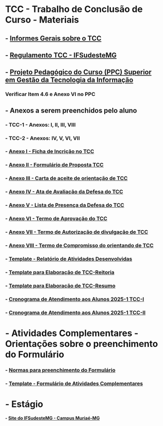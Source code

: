 # TCC - Trabalho de Conclusão de Curso - Materiais 

## - [Informes Gerais sobre o TCC](https://drive.google.com/file/d/1BQiHFCRH_FYU9wZHkhFvX-roodCyzyPQ/view?usp=sharing)

## - [Regulamento TCC - IFSudesteMG](https://www.ifsudestemg.edu.br/documentos-institucionais/unidades/reitoria/pro-reitorias/ensino/graduacao/trabalho-de-conclusao-de-curso-tcc)

## - [Projeto Pedagógico do Curso (PPC) Superior em Gestão da Tecnologia da Informação](https://sig.ifsudestemg.edu.br/sigaa/verProducao?idProducao=566947&&key=667d9e6f936dd330cc01e8622a934800)

### Verificar Item 4.6 e Anexo VI no PPC

## - Anexos a serem preenchidos pelo aluno 

### - TCC-1 - Anexos: I, II, III, VIII

### - TCC-2 - Anexos: IV, V, VI, VII

### - [Anexo I - Ficha de Incrição no TCC](https://docs.google.com/document/d/1s2qwc55qHw3eOGW5vNhAGkJPYLxxlZVZ/edit?usp=sharing&ouid=107938724732263871049&rtpof=true&sd=true)

### - [Anexo II - Formulário de Proposta TCC](https://docs.google.com/document/d/1s5nxqJJGhkUa_ArEOA3Sv-h-kBEfLsZM/edit?usp=sharing&ouid=107938724732263871049&rtpof=true&sd=true)

### - [Anexo III - Carta de aceite de orientação de TCC](https://docs.google.com/document/d/1s81CLHSi4ElYwIb4mhoX03TRABOSORIS/edit?usp=sharing&ouid=107938724732263871049&rtpof=true&sd=true)

### - [Anexo IV - Ata de Avaliação da Defesa do TCC](https://docs.google.com/document/d/1sFp3k-T4ustInm9LpxnPzUGLESdZxYoi/edit?usp=sharing&ouid=107938724732263871049&rtpof=true&sd=true)

### - [Anexo V - Lista de Presença da Defesa do TCC](https://docs.google.com/document/d/1sGUvs0rvD35VLIFjl74mwiPvasG39-or/edit?usp=sharing&ouid=107938724732263871049&rtpof=true&sd=true)

### - [Anexo VI - Termo de Aprovação do TCC](https://docs.google.com/document/d/1sJDt2sXvjOQ6VXuLXOJU0nurgfnu938X/edit?usp=sharing&ouid=107938724732263871049&rtpof=true&sd=true)

### - [Anexo VII - Termo de Autorização de divulgação de TCC](https://docs.google.com/document/d/1sPZuz2n2mfatGzpNfBoN3E0e61jOD9V4/edit?usp=sharing&ouid=107938724732263871049&rtpof=true&sd=true)

### - [Anexo VIII - Termo de Compromisso do orientando de TCC](https://docs.google.com/document/d/1sSoip45qJWh3MI9d4vqbrjmLTBbs3kdZ/edit?usp=sharing&ouid=107938724732263871049&rtpof=true&sd=true)

### - [Template - Relatório de Atividades Desenvolvidas](https://docs.google.com/document/d/1wnc-_OnUTrvF4EU9RdNu-HUERecoyhSn/edit?usp=sharing&ouid=107938724732263871049&rtpof=true&sd=true)

### - [Template para Elaboração de TCC-Reitoria](https://www.ifsudestemg.edu.br/documentos-institucionais/unidades/barbacena/diretorias-sistemicas/ensino/normas-para-elaboracao-de-tcc-ou-monografia.pdf)

### - [Template para Elaboração de TCC-Resumo](https://docs.google.com/document/d/1wdtB6a64XbFZSJVzc-ZhPIpYeAZCiX4u/edit?usp=sharing&ouid=107938724732263871049&rtpof=true&sd=true)

### - [Cronograma de Atendimento aos Alunos 2025-1 TCC-I](https://drive.google.com/file/d/18088SCigkcSfY_sS4utINdm1duKFJIAn/view?usp=sharing)

### - [Cronograma de Atendimento aos Alunos 2025-1 TCC-II](https://drive.google.com/file/d/1pmmkNKM8eJhPRiaXc1Bd32iX49EkHuYz/view?usp=sharing)

# - Atividades Complementares - Orientações sobre o preenchimento do Formulário

### - [Normas para preenchimento do Formulário](https://drive.google.com/file/d/1w6gABsUVpz9UFxQxgNk6ckP5sg3gXcJ6/view?usp=sharing)

### - [Template - Formulário de Atividades Complementares](https://docs.google.com/document/d/1w75ZpgJrbSWOs8aU7HMCA5rCWRhl3Ry4/edit?usp=sharing&ouid=107938724732263871049&rtpof=true&sd=true)


# - Estágio

#### - [Site do IFSudesteMG - Campus Muriaé-MG](https://www.ifsudestemg.edu.br/muriae/institucional/extensao/estagios-e-egressos/estatios)
